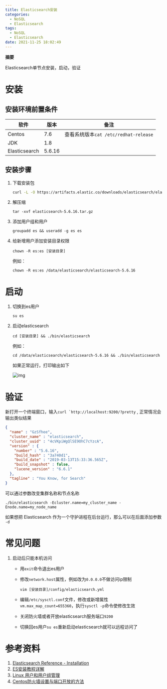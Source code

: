 ```yaml
---
title: Elasticsearch安装
categories:
  - NoSQL
  - Elasticsearch
tags:
  - NoSQL
  - Elasticsearch
date: 2021-11-25 18:02:49
---
```


**摘要**

Elasticsearch单节点安装，启动，验证

<!-- more -->



# 安装

## 安装环境前置条件

| 软件          | 版本   | 备注                                  |
| ------------- | ------ | ------------------------------------- |
| Centos        | 7.6    | 查看系统版本`cat /etc/redhat-release` |
| JDK           | 1.8    |                                       |
| Elasticsearch | 5.6.16 |                                       |

## 安装步骤

1. 下载安装包

   ```bash
   curl -L -O https://artifacts.elastic.co/downloads/elasticsearch/elasticsearch-5.6.16.tar.gz
   ```

2. 解压缩

   `tar -xvf elasticsearch-5.6.16.tar.gz`

3. 添加用户组和用户

   `groupadd es && useradd -g es es`
   
4. 给新增用户添加安装目录权限
   
   ``chown -R es:es [安装目录]``
   
   例如：
   
   ``chown -R es:es /data/elasticsearch/elasticsearch-5.6.16``
   
   

# 启动

1. 切换到es用户

   ``su es``

2. 启动elasticsearch

   ``cd [安装目录] && ./bin/elasticsearch``

   例如：

   ```cd /data/elasticsearch/elasticsearch-5.6.16 && ./bin/elasticsearch```

   如果正常运行，打印输出如下

   ![img](es_run_print.png)

   

# 验证

新打开一个终端窗口，输入``curl `http://localhost:9200/?pretty`` ,  正常情况会输出类似结果

```json
{
  "name" : "GzSfhee",
  "cluster_name" : "elasticsearch",
  "cluster_uuid" : "4cVKpiWgQlSE9OhC7cYzcA",
  "version" : {
    "number" : "5.6.16",
    "build_hash" : "3a740d1",
    "build_date" : "2019-03-13T15:33:36.565Z",
    "build_snapshot" : false,
    "lucene_version" : "6.6.1"
  },
  "tagline" : "You Know, for Search"
}
```

可以通过参数改变集群名称和节点名称

```./bin/elasticsearch -Ecluster.name=my_cluster_name -Enode.name=my_node_name```

如果想把 Elasticsearch 作为一个守护进程在后台运行，那么可以在后面添加参数 `-d`

# 常见问题

1. 启动后只能本机访问

   - 用``exit``命令退出es用户
   
   - 修改``network.host``属性，例如改为``0.0.0.0``不做访问ip限制 
   
     ``vim [安装目录]/config/elasticsearch.yml``

   - 编辑``/etc/sysctl.conf``文件，修改或新增属性``vm.max_map_count=655360``，执行``sysctl -p``命令使修改生效
   
   - 关闭防火墙或者开放elasticsearch服务端口`9200`
   
   - 切换回es用户``su es``重新启动elasticsearch就可以远程访问了
   
   

# 参考资料

1. [Elasticsearch Reference - Installation](https://www.elastic.co/guide/en/elasticsearch/reference/5.6/_installation.html)
2. [ES安装教程详解](https://blog.csdn.net/he19970408/article/details/107359861/)
3. [Linux 用户和用户组管理](https://www.runoob.com/linux/linux-user-manage.html)
4. [Centos防火墙设置与端口开放的方法](https://blog.csdn.net/u011846257/article/details/54707864)